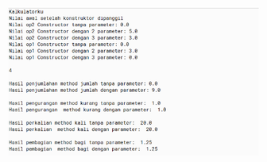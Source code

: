 [![N|Solid](https://github.com/arynramadhani/aryn/blob/master/gambar1.PNG)](https://github.com/arynramadhani/aryn/blob/master/gambar1.PNG)

